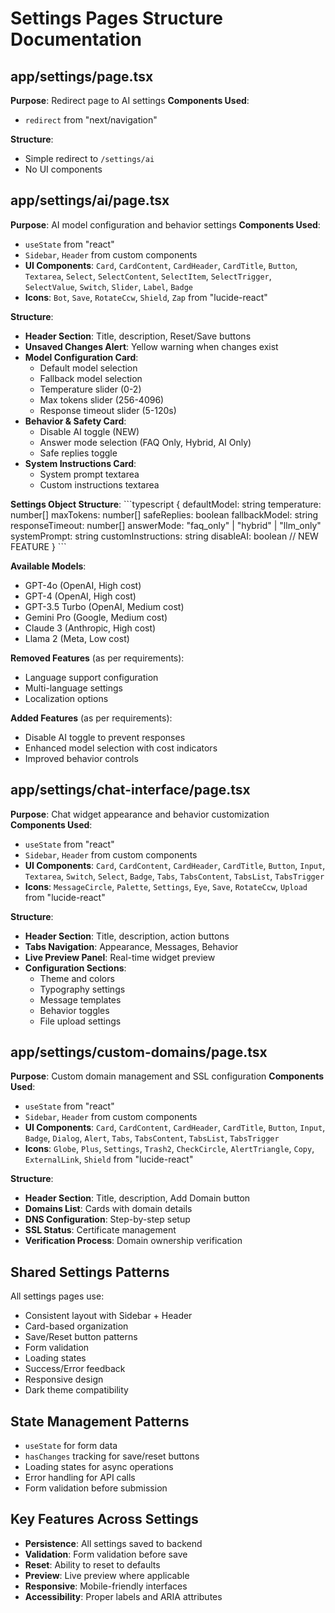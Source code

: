 # Settings Pages Structure Documentation

## app/settings/page.tsx
**Purpose**: Redirect page to AI settings
**Components Used**:
- `redirect` from "next/navigation"

**Structure**:
- Simple redirect to `/settings/ai`
- No UI components

## app/settings/ai/page.tsx
**Purpose**: AI model configuration and behavior settings
**Components Used**:
- `useState` from "react"
- `Sidebar`, `Header` from custom components
- **UI Components**: `Card`, `CardContent`, `CardHeader`, `CardTitle`, `Button`, `Textarea`, `Select`, `SelectContent`, `SelectItem`, `SelectTrigger`, `SelectValue`, `Switch`, `Slider`, `Label`, `Badge`
- **Icons**: `Bot`, `Save`, `RotateCcw`, `Shield`, `Zap` from "lucide-react"

**Structure**:
- **Header Section**: Title, description, Reset/Save buttons
- **Unsaved Changes Alert**: Yellow warning when changes exist
- **Model Configuration Card**:
  - Default model selection
  - Fallback model selection
  - Temperature slider (0-2)
  - Max tokens slider (256-4096)
  - Response timeout slider (5-120s)
- **Behavior & Safety Card**:
  - Disable AI toggle (NEW)
  - Answer mode selection (FAQ Only, Hybrid, AI Only)
  - Safe replies toggle
- **System Instructions Card**:
  - System prompt textarea
  - Custom instructions textarea

**Settings Object Structure**:
\`\`\`typescript
{
  defaultModel: string
  temperature: number[]
  maxTokens: number[]
  safeReplies: boolean
  fallbackModel: string
  responseTimeout: number[]
  answerMode: "faq_only" | "hybrid" | "llm_only"
  systemPrompt: string
  customInstructions: string
  disableAI: boolean // NEW FEATURE
}
\`\`\`

**Available Models**:
- GPT-4o (OpenAI, High cost)
- GPT-4 (OpenAI, High cost)
- GPT-3.5 Turbo (OpenAI, Medium cost)
- Gemini Pro (Google, Medium cost)
- Claude 3 (Anthropic, High cost)
- Llama 2 (Meta, Low cost)

**Removed Features** (as per requirements):
- Language support configuration
- Multi-language settings
- Localization options

**Added Features** (as per requirements):
- Disable AI toggle to prevent responses
- Enhanced model selection with cost indicators
- Improved behavior controls

## app/settings/chat-interface/page.tsx
**Purpose**: Chat widget appearance and behavior customization
**Components Used**:
- `useState` from "react"
- `Sidebar`, `Header` from custom components
- **UI Components**: `Card`, `CardContent`, `CardHeader`, `CardTitle`, `Button`, `Input`, `Textarea`, `Switch`, `Select`, `Badge`, `Tabs`, `TabsContent`, `TabsList`, `TabsTrigger`
- **Icons**: `MessageCircle`, `Palette`, `Settings`, `Eye`, `Save`, `RotateCcw`, `Upload` from "lucide-react"

**Structure**:
- **Header Section**: Title, description, action buttons
- **Tabs Navigation**: Appearance, Messages, Behavior
- **Live Preview Panel**: Real-time widget preview
- **Configuration Sections**:
  - Theme and colors
  - Typography settings
  - Message templates
  - Behavior toggles
  - File upload settings

## app/settings/custom-domains/page.tsx
**Purpose**: Custom domain management and SSL configuration
**Components Used**:
- `useState` from "react"
- `Sidebar`, `Header` from custom components
- **UI Components**: `Card`, `CardContent`, `CardHeader`, `CardTitle`, `Button`, `Input`, `Badge`, `Dialog`, `Alert`, `Tabs`, `TabsContent`, `TabsList`, `TabsTrigger`
- **Icons**: `Globe`, `Plus`, `Settings`, `Trash2`, `CheckCircle`, `AlertTriangle`, `Copy`, `ExternalLink`, `Shield` from "lucide-react"

**Structure**:
- **Header Section**: Title, description, Add Domain button
- **Domains List**: Cards with domain details
- **DNS Configuration**: Step-by-step setup
- **SSL Status**: Certificate management
- **Verification Process**: Domain ownership verification

## Shared Settings Patterns
All settings pages use:
- Consistent layout with Sidebar + Header
- Card-based organization
- Save/Reset button patterns
- Form validation
- Loading states
- Success/Error feedback
- Responsive design
- Dark theme compatibility

## State Management Patterns
- `useState` for form data
- `hasChanges` tracking for save/reset buttons
- Loading states for async operations
- Error handling for API calls
- Form validation before submission

## Key Features Across Settings
- **Persistence**: All settings saved to backend
- **Validation**: Form validation before save
- **Reset**: Ability to reset to defaults
- **Preview**: Live preview where applicable
- **Responsive**: Mobile-friendly interfaces
- **Accessibility**: Proper labels and ARIA attributes
